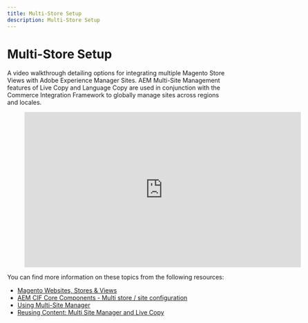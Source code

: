 ```yaml
---
title: Multi-Store Setup
description: Multi-Store Setup
---
```


# Multi-Store Setup

A video walkthrough detailing options for integrating multiple Magento Store Views with Adobe Experience Manager Sites. AEM Multi-Site Management features of Live Copy and Language Copy are used in conjunction with the Commerce Integration Framework to globally manage sites across regions and locales.

<figure class="video_container">
  <iframe title="Adobe Video Publishing Cloud Player" width="640" height="360" src="https://video.tv.adobe.com/v/28952/?quality=12" frameborder="0" webkitallowfullscreen mozallowfullscreen allowfullscreen scrolling="no"></iframe>
</figure>

You can find more information on these topics from the following resources:

- [Magento Websites, Stores & Views](https://docs.magento.com/m2/ce/user_guide/stores/websites-stores-views.html)
- [AEM CIF Core Components - Multi store / site configuration](https://github.com/adobe/aem-core-cif-components/wiki/configuration#multi-store--site-configuration)
- [Using Multi-Site Manager](https://docs.adobe.com/content/help/en/experience-manager-learn/sites/translation/multi-site-manager-feature-video-use.html)
- [Reusing Content: Multi Site Manager and Live Copy](https://helpx.adobe.com/experience-manager/6-5/sites/administering/using/msm.html)